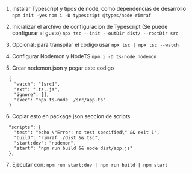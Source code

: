 1. Instalar Typescript y tipos de node, como dependencias de desarrollo
```npm init -yes```
```npm i -D typescript @types/node rimraf```

2. Inicializar el archivo de configuracion de Typescript (Se puede configurar al gusto)
```npx tsc --init --outDir dist/ --rootDir src```

3. Opcional: para transpilar el codigo usar
```npx tsc | npx tsc --watch```

4. Configurar Nodemon y NodeTS
```npm i -D ts-node nodemon```

5. Crear nodemon.json y pegar este codigo
```
  {
    "watch": "[src]",
    "ext": ".ts,.js",
    "ignore": [],
    "exec": "npx ts-node ./src/app.ts"
  }
```

6. Copiar esto en package.json seccion de scripts
```
  "scripts": {
    "test": "echo \"Error: no test specified\" && exit 1",
    "build": "rimraf ./dist && tsc",
    "start:dev": "nodemon",
    "start": "npm run build && node dist/app.js"
  },
```

7. Ejecutar con:
```npm run start:dev | npm run build | npm start```